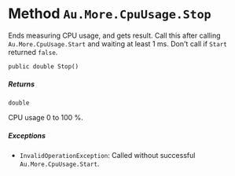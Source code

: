 # Method `Au.More.CpuUsage.Stop`

Ends measuring CPU usage, and gets result. Call this after calling `Au.More.CpuUsage.Start` and waiting at least 1 ms. Don't call if `Start` returned `false`.

```
public double Stop()
```

##### Returns

`double`

CPU usage 0 to 100 %.

##### Exceptions

- `InvalidOperationException`:
    Called without successful `Au.More.CpuUsage.Start`.